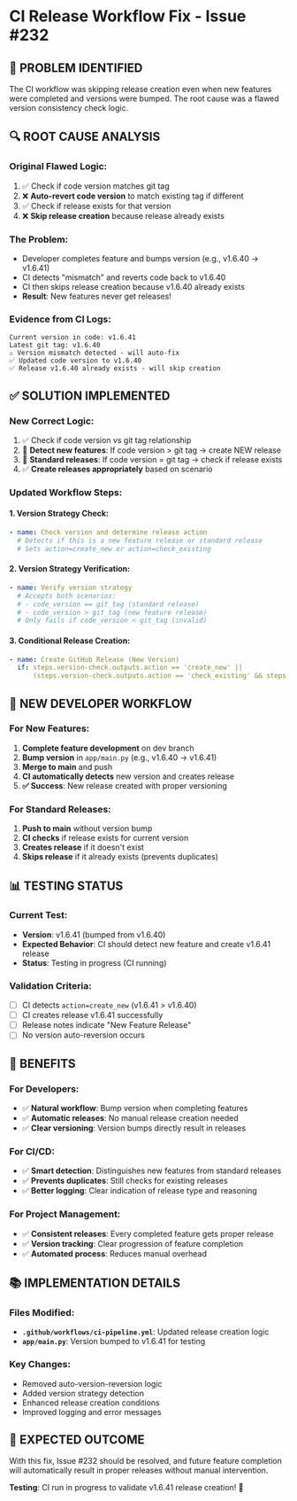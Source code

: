 # CI Release Workflow Fix - Issue #232

## 🐛 **PROBLEM IDENTIFIED**

The CI workflow was skipping release creation even when new features were completed and versions were bumped. The root cause was a flawed version consistency check logic.

## 🔍 **ROOT CAUSE ANALYSIS**

### **Original Flawed Logic:**
1. ✅ Check if code version matches git tag
2. ❌ **Auto-revert code version** to match existing tag if different
3. ✅ Check if release exists for that version
4. ❌ **Skip release creation** because release already exists

### **The Problem:**
- Developer completes feature and bumps version (e.g., v1.6.40 → v1.6.41)
- CI detects "mismatch" and reverts code back to v1.6.40
- CI then skips release creation because v1.6.40 already exists
- **Result**: New features never get releases!

### **Evidence from CI Logs:**
```
Current version in code: v1.6.41
Latest git tag: v1.6.40
⚠️ Version mismatch detected - will auto-fix
✅ Updated code version to v1.6.40
✅ Release v1.6.40 already exists - will skip creation
```

## ✅ **SOLUTION IMPLEMENTED**

### **New Correct Logic:**
1. ✅ Check if code version vs git tag relationship
2. 🚀 **Detect new features**: If code version > git tag → create NEW release
3. 🔄 **Standard releases**: If code version = git tag → check if release exists
4. ✅ **Create releases appropriately** based on scenario

### **Updated Workflow Steps:**

#### **1. Version Strategy Check:**
```yaml
- name: Check version and determine release action
  # Detects if this is a new feature release or standard release
  # Sets action=create_new or action=check_existing
```

#### **2. Version Strategy Verification:**
```yaml
- name: Verify version strategy
  # Accepts both scenarios:
  # - code_version == git_tag (standard release)
  # - code_version > git_tag (new feature release)
  # Only fails if code_version < git_tag (invalid)
```

#### **3. Conditional Release Creation:**
```yaml
- name: Create GitHub Release (New Version)
  if: steps.version-check.outputs.action == 'create_new' || 
      (steps.version-check.outputs.action == 'check_existing' && steps.check-release.outputs.exists == 'false')
```

## 🎯 **NEW DEVELOPER WORKFLOW**

### **For New Features:**
1. **Complete feature development** on dev branch
2. **Bump version** in `app/main.py` (e.g., v1.6.40 → v1.6.41)
3. **Merge to main** and push
4. **CI automatically detects** new version and creates release
5. **✅ Success**: New release created with proper versioning

### **For Standard Releases:**
1. **Push to main** without version bump
2. **CI checks** if release exists for current version
3. **Creates release** if it doesn't exist
4. **Skips release** if it already exists (prevents duplicates)

## 📊 **TESTING STATUS**

### **Current Test:**
- **Version**: v1.6.41 (bumped from v1.6.40)
- **Expected Behavior**: CI should detect new feature and create v1.6.41 release
- **Status**: Testing in progress (CI running)

### **Validation Criteria:**
- [ ] CI detects `action=create_new` (v1.6.41 > v1.6.40)
- [ ] CI creates release v1.6.41 successfully
- [ ] Release notes indicate "New Feature Release"
- [ ] No version auto-reversion occurs

## 🚀 **BENEFITS**

### **For Developers:**
- ✅ **Natural workflow**: Bump version when completing features
- ✅ **Automatic releases**: No manual release creation needed
- ✅ **Clear versioning**: Version bumps directly result in releases

### **For CI/CD:**
- ✅ **Smart detection**: Distinguishes new features from standard releases
- ✅ **Prevents duplicates**: Still checks for existing releases
- ✅ **Better logging**: Clear indication of release type and reasoning

### **For Project Management:**
- ✅ **Consistent releases**: Every completed feature gets proper release
- ✅ **Version tracking**: Clear progression of feature completion
- ✅ **Automated process**: Reduces manual overhead

## 📚 **IMPLEMENTATION DETAILS**

### **Files Modified:**
- **`.github/workflows/ci-pipeline.yml`**: Updated release creation logic
- **`app/main.py`**: Version bumped to v1.6.41 for testing

### **Key Changes:**
- Removed auto-version-reversion logic
- Added version strategy detection
- Enhanced release creation conditions
- Improved logging and error messages

## 🎉 **EXPECTED OUTCOME**

With this fix, Issue #232 should be resolved, and future feature completion will automatically result in proper releases without manual intervention.

**Testing**: CI run in progress to validate v1.6.41 release creation! 🚀
